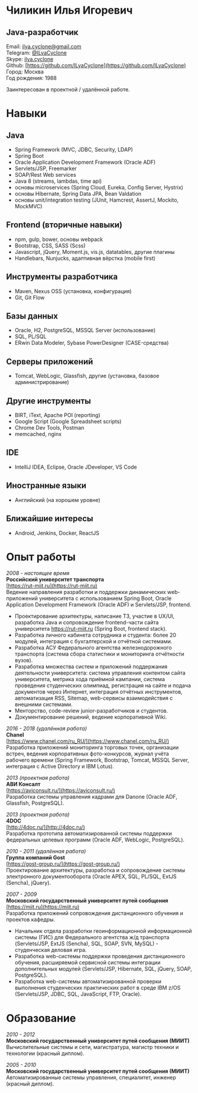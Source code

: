 # Чиликин Илья Игоревич
## Java-разработчик
Email: [ilya.cyclone@gmail.com](mailto:ilya.cyclone@gmail.com)  
Telegram: [@ILyaCyclone](https://t.me/ILyaCyclone)  
Skype: [ilya.cyclone](skype:ilya.cyclone)  
Github: [https://github.com/ILyaCyclone](https://github.com/ILyaCyclone)  
Город: Москва  
Год рождения: 1988  

Заинтересован в проектной / удалённой работе.

# Навыки
## Java
- Spring Framework (MVC, JDBC, Security, LDAP)
- Spring Boot
- Oracle Application Development Framework (Oracle ADF)
- Servlets/JSP, Freemarker
- SOAP/Rest Web services
- Java 8 (streams, lambdas, time api)
- основы microservices (Spring Cloud, Eureka, Config Server, Hystrix)
- основы Hibernate, Spring Data JPA, Bean Valdation
- основы unit/integration testing (JUnit, Hamcrest, AssertJ, Mockito, MockMVC)

## Frontend (вторичные навыки)
- npm, gulp, bower, основы webpack
- Bootstrap, CSS, SASS (Scss)
- Javascript, jQuery, Moment.js, vis.js, datatables, другие плагины
- Handlebars, Nunjucks, адаптивная вёрстка (mobile first)

## Инструменты разработчика
- Maven, Nexus OSS (установка, конфигурация)
- Git, Git Flow

## Базы данных
- Oracle, H2, PostgreSQL, MSSQL Server (использование)
- SQL, PL/SQL
- ERwin Data Modeler, Sybase PowerDesigner (CASE-средства)

## Серверы приложений
- Tomcat, WebLogic, Glassfish, другие (установка, базовое администрирование)

## Другие инструменты
- BIRT, iText, Apache POI (reporting)
- Google Script (Google Spreadsheet scripts)
- Chrome Dev Tools, Postman
- memcached, nginx

## IDE
- IntelliJ IDEA, Eclipse, Oracle JDeveloper, VS Code

## Иностранные языки
- Английский (на хорошем уровне)

## Ближайшие интересы
- Android, Jenkins, Docker, ReactJS

# Опыт работы
_2008 - настоящее время_  
**Российский университет транспорта**  
[https://rut-miit.ru](https://rut-miit.ru)  
Ведение направления разработки и поддержки динамических web-приложений университета с использованием Spring Boot, Oracle Application Development Framework (Oracle ADF) и Servlets/JSP, frontend.
- Проектирование архитектуры, написание ТЗ, участие в UX/UI, разработка Java и сопровождение frontend-части сайта университета https://rut-miit.ru (Spring Boot, frontend stack).
- Разработка личного кабинета сотрудника и студента: более 20 модулей, интеграция с бухгалтерской и отчётной системами.
- Разработка АСУ Федерального агентства железнодорожного транспорта (система сбора статистики и мониторинга отчётности вузов).
- Разработка множества систем и приложений поддержания деятельности университета: система управления контентом сайта университета, метрика хода приёмной кампании, система проведения студенческих олимпиад, регистрация на сайте и подача документов через Интернет, интеграция отчётных инструментов, автоматизация RSS, Sitemap, web-сервисы взаимодействия с внешними системами.
- Менторство, code-review junior-разработчиков и студентов.
- Документирование решений, ведение корпоративной Wiki.

_2016 - 2018 (удалённая работа)_  
**Chanel**  
[https://www.chanel.com/ru_RU/](https://www.chanel.com/ru_RU/)  
Разработка приложений мониторинга торговых точек, организации встреч, ведения корпоративных фото-конкурсов, журнал учёта рабочего времени (Spring Framework, Bootstrap, Tomcat, MSSQL Server, интеграция с Active Directory и IBM Lotus).

_2013 (проектная работа)_  
**АВИ Консалт**  
[https://aviconsult.ru/](https://aviconsult.ru/)  
Разработка системы управления кадрами для Danone (Oracle ADF, Glassfish, PostgreSQL).

_2013 (проектная работа)_  
**4DOC**  
[http://4doc.ru/](http://4doc.ru/)  
Разработка прототипа автоматизированной системы поддержки федеральных целевых программ (Oracle ADF, WebLogic, PostgreSQL).

_2010 - 2011 (удалённая работа)_  
**Группа компаний Gost**  
[https://gost-group.ru/](https://gost-group.ru/)  
Проектирование архитектуры, разработка и сопровождение системы электронного документооборота (Oracle APEX, SQL, PL/SQL, ExtJS (Sencha), jQuery).

_2007 - 2009_  
**Московский государственный университет путей сообщения**  
[https://miit.ru](https://miit.ru)  
Разработка приложений сопровождения дистанционного обучения и проектов кафедры.
- Начальник отдела разработки геоинформационной информационной системы (ГИС) для Федерального агентства ж/д транспорта (Servlets/JSP, ExtJS (Sencha), SQL, SOAP, SVN, MySQL) - студенческая деловая игра.
- Разработка web-системы поддержки проведения дистанционного обучения, расширяемой сервисной системы интеграции дополнительных модулей (Servlets/JSP, Hibernate, SQL, jQuery, SOAP, PostgreSQL).
- Разработка web-системы автоматизированной проверки выполнения студенческих практических работ в среде IBM z/OS (Servlets/JSP, JDBC, SQL, JavaScript, FTP, Oracle).

# Образование
_2010 - 2012_  
**Московский государственный университет путей сообщения (МИИТ)**  
Вычислительные системы и сети, магистратура, магистр техники и технологии (красный диплом).

_2005 - 2010_  
**Московский государственный университет путей сообщения (МИИТ)**  
Автоматизированные системы управления, специалитет, инженер (красный диплом).